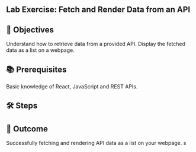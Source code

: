 ## Lab Exercise: Fetch and Render Data from an API

## 🎯 Objectives
Understand how to retrieve data from a provided API.
Display the fetched data as a list on a webpage.

## 📚 Prerequisites
Basic knowledge of React, JavaScript and REST APIs.

## 🛠 Steps



## 🌟 Outcome
Successfully fetching and rendering API data as a list on your webpage.
s
